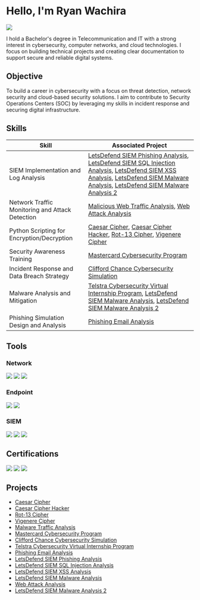 # Hello, I'm Ryan Wachira
<a href="https://www.linkedin.com/in/ryan-wachira-28a856251/"><img src="https://img.shields.io/badge/-LinkedIn-0072b1?&style=for-the-badge&logo=linkedin&logoColor=white" /></a>

I hold a Bachelor's degree in Telecommunication and IT with a strong interest in cybersecurity, computer networks, and cloud technologies. I focus on building technical projects and creating clear documentation to support secure and reliable digital systems.


## Objective
To build a career in cybersecurity with a focus on threat detection, network security and cloud-based security solutions. I aim to contribute to Security Operations Centers (SOC) by leveraging my skills in incident response and securing digital infrastructure.

## Skills

| Skill                                         | Associated Project         |
|-----------------------------------------------|----------------------------|
| SIEM Implementation and Log Analysis          | [LetsDefend SIEM Phishing Analysis](https://github.com/Ryan-Wachira/letsdefend-siem-soc140-event82), [LetsDefend SIEM SQL Injection Analysis](https://github.com/Ryan-Wachira/SIEM-SQL-Injection-Incident), [LetsDefend SIEM XSS Analysis](https://github.com/Ryan-Wachira/LetsDefend-SOC-XSS-Detection),  [LetsDefend SIEM Malware Analysis](https://github.com/Ryan-Wachira/LetsDefend-SIEM-SOC104-EventID36), [LetsDefend SIEM Malware Analysis 2](https://github.com/Ryan-Wachira/LetsDefend-SIEM-SOC145-EventID92)  |
| Network Traffic Monitoring and Attack Detection | [Malicious Web Traffic Analysis](https://github.com/Ryan-Wachira/Malicious-Web-Traffic-Analysis), [Web Attack Analysis](https://github.com/Ryan-Wachira/LetsDefend-Web-Attack-Investigation) |
| Python Scripting for Encryption/Decryption    | [Caesar Cipher](https://github.com/Ryan-Wachira/caesar-cipher), [Caesar Cipher Hacker](https://github.com/Ryan-Wachira/caesar-cipher-hacker), [Rot-13 Cipher](https://github.com/Ryan-Wachira/rot13-cipher), [Vigenere Cipher](https://github.com/Ryan-Wachira/Vigenere_Cipher)|
| Security Awareness Training                   | [Mastercard Cybersecurity Program](https://github.com/Ryan-Wachira/MasterCard-Cybersecurity-Virtual-Internship)|
| Incident Response and Data Breach Strategy    | [Clifford Chance Cybersecurity Simulation](https://github.com/Ryan-Wachira/Clifford-Chance-Cybersecurity-Virtual-Internship)|
| Malware Analysis and Mitigation               | [Telstra Cybersecurity Virtual Internship Program](https://github.com/Ryan-Wachira/Telstra-Cybersecurity-Virtual-Internship), [LetsDefend SIEM Malware Analysis](https://github.com/Ryan-Wachira/LetsDefend-SIEM-SOC104-EventID36), [LetsDefend SIEM Malware Analysis 2](https://github.com/Ryan-Wachira/LetsDefend-SIEM-SOC145-EventID92) |
| Phishing Simulation Design and Analysis       | [Phishing Email Analysis](https://github.com/Ryan-Wachira/Phishing-Email-Analysis)|


## Tools

### Network
<div>
    <img src="https://img.shields.io/badge/-Wireshark-1679A7?&style=for-the-badge&logo=Wireshark&logoColor=white" />
    <img src="https://img.shields.io/badge/-Suricata-EF3B2D?&style=for-the-badge&logo=Suricata&logoColor=white" />
    <img src="https://img.shields.io/badge/-Zeek-777BB4?&style=for-the-badge&logo=Zeek&logoColor=white" />
</div>

### Endpoint
<div>
    <img src="https://img.shields.io/badge/-Microsoft_Defender_for_Endpoint-00A4EF?&style=for-the-badge&logo=Microsoft&logoColor=white" />
    <img src="https://img.shields.io/badge/-Velociraptor-4B275F?&style=for-the-badge&logo=Velociraptor&logoColor=white" />
</div>

### SIEM
<div>
    <img src="https://img.shields.io/badge/-Splunk-000000?&style=for-the-badge&logo=Splunk&logoColor=white" />
    <img src="https://img.shields.io/badge/-Elastic-005571?&style=for-the-badge&logo=Elastic&logoColor=white" />
    <img src="https://img.shields.io/badge/-Microsoft_Sentinel-0078D4?&style=for-the-badge&logo=Microsoft&logoColor=white" />
</div>

## Certifications
<div>
<img src="https://img.shields.io/badge/-Security%2B-FF0000?&style=for-the-badge&logo=CompTIA&logoColor=white" />
<img src="https://img.shields.io/badge/-Networking_Basics-1BA0D7?&style=for-the-badge&logo=Cisco&logoColor=white" />
<img src="https://img.shields.io/badge/-Crowdsec_Cyberthreat_Intelligence-001D57?&style=for-the-badge&logo=Crowdsec&logoColor=white" />

</div>

## Projects
- [Caesar Cipher](https://github.com/Ryan-Wachira/caesar-cipher)
- [Caesar Cipher Hacker](https://github.com/Ryan-Wachira/caesar-cipher-hacker)
- [Rot-13 Cipher](https://github.com/Ryan-Wachira/rot13-cipher)
- [Vigenere Cipher](https://github.com/Ryan-Wachira/Vigenere_Cipher)
- [Malware Traffic Analysis](https://github.com/Ryan-Wachira/Malicious-Web-Traffic-Analysis)
- [Mastercard Cybersecurity Program](https://github.com/Ryan-Wachira/MasterCard-Cybersecurity-Virtual-Internship)
- [Clifford Chance Cybersecurity Simulation](https://github.com/Ryan-Wachira/Clifford-Chance-Cybersecurity-Virtual-Internship)
- [Telstra Cybersecurity Virtual Internship Program](https://github.com/Ryan-Wachira/Telstra-Cybersecurity-Virtual-Internship)
- [Phishing Email Analysis](https://github.com/Ryan-Wachira/Phishing-Email-Analysis)
- [LetsDefend SIEM Phishing Analysis](https://github.com/Ryan-Wachira/letsdefend-siem-soc140-event82)
- [LetsDefend SIEM SQL Injection Analysis](https://github.com/Ryan-Wachira/SIEM-SQL-Injection-Incident)
- [LetsDefend SIEM XSS Analysis](https://github.com/Ryan-Wachira/LetsDefend-SOC-XSS-Detection)
- [LetsDefend SIEM Malware Analysis](https://github.com/Ryan-Wachira/LetsDefend-SIEM-SOC104-EventID36)
- [Web Attack Analysis](https://github.com/Ryan-Wachira/LetsDefend-Web-Attack-Investigation)
- [LetsDefend SIEM Malware Analysis 2](https://github.com/Ryan-Wachira/LetsDefend-SIEM-SOC145-EventID92)
